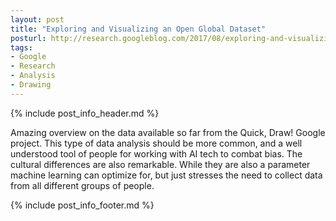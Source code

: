 ```yaml
---
layout: post
title: "Exploring and Visualizing an Open Global Dataset"
posturl: http://research.googleblog.com/2017/08/exploring-and-visualizing-open-global.html
tags:
- Google
- Research
- Analysis
- Drawing
---
```


{% include post_info_header.md %}

Amazing overview on the data available so far from the Quick, Draw! Google project. This type of data analysis should be more common, and a well understood tool of people for working with AI tech to combat bias. The cultural differences are also remarkable. While they are also a parameter machine learning can optimize for, but just stresses the need to collect data from all different groups of people.

<!--more-->{% include post_info_footer.md %}
